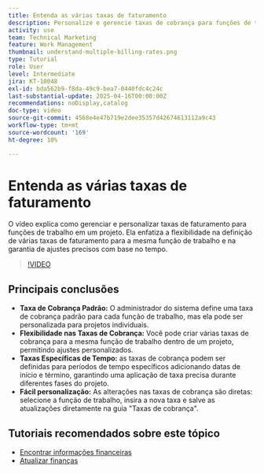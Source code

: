 ```yaml
---
title: Entenda as várias taxas de faturamento
description: Personalize e gerencie taxas de cobrança para funções de trabalho no nível do projeto.
activity: use
team: Technical Marketing
feature: Work Management
thumbnail: understand-multiple-billing-rates.png
type: Tutorial
role: User
level: Intermediate
jira: KT-10048
exl-id: bda562b9-f8da-49c9-bea7-0440fdc4c24c
last-substantial-update: 2025-04-16T00:00:00Z
recommendations: noDisplay,catalog
doc-type: video
source-git-commit: 4568e4e47b719e2dee35357d42674613112a9c43
workflow-type: tm+mt
source-wordcount: '169'
ht-degree: 10%

---
```



# Entenda as várias taxas de faturamento

O vídeo explica como gerenciar e personalizar taxas de faturamento para funções de trabalho em um projeto. &#x200B;Ela enfatiza a flexibilidade na definição de várias taxas de faturamento para a mesma função de trabalho e na garantia de ajustes precisos com base no tempo. &#x200B;


>[!VIDEO](https://video.tv.adobe.com/v/3457652/?quality=12&learn=on&enablevpops)

## Principais conclusões


* **Taxa de Cobrança Padrão:** O administrador do sistema define uma taxa de cobrança padrão para cada função de trabalho, mas ela pode ser personalizada para projetos individuais. &#x200B;
* **Flexibilidade nas Taxas de Cobrança:** Você pode criar várias taxas de cobrança para a mesma função de trabalho dentro de um projeto, permitindo ajustes personalizados. &#x200B;
* **Taxas Específicas de Tempo:** as taxas de cobrança podem ser definidas para períodos de tempo específicos adicionando datas de início e término, garantindo uma aplicação de taxa precisa durante diferentes fases do projeto. &#x200B;
* **Fácil personalização:** As alterações nas taxas de cobrança são diretas: selecione a função de trabalho, insira a nova taxa e salve as atualizações diretamente na guia &quot;Taxas de cobrança&quot;. &#x200B;

## Tutoriais recomendados sobre este tópico

* [Encontrar informações financeiras](/help/manage-work/project-finances/find-financial-information.md)
* [Atualizar finanças](/help/manage-work/project-finances/update-and-review-finances.md)
  <!--* [Understand multiple billing rates](/help/manage-work/project-finances/multiple-billing-rates.md)-->

